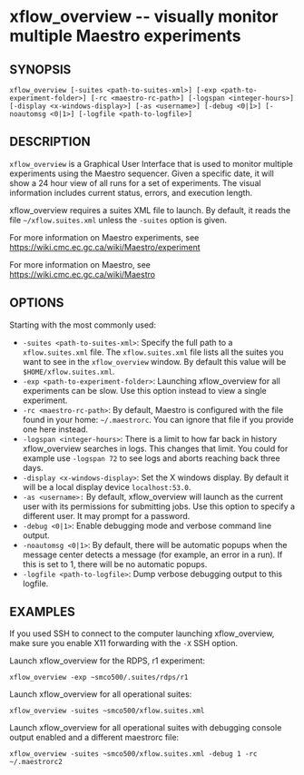 xflow_overview -- visually monitor multiple Maestro experiments
=============================================

## SYNOPSIS

`xflow_overview [-suites <path-to-suites-xml>] [-exp <path-to-experiment-folder>] [-rc <maestro-rc-path>] [-logspan <integer-hours>] [-display <x-windows-display>] [-as <username>] [-debug <0|1>] [-noautomsg <0|1>] [-logfile <path-to-logfile>]`

## DESCRIPTION

`xflow_overview` is a Graphical User Interface that is used to monitor multiple experiments using the Maestro sequencer. Given a specific date, it will show a 24 hour view of all runs for a set of experiments. The visual information includes current status, errors, and execution length.

xflow_overview requires a suites XML file to launch. By default, it reads the file `~/xflow.suites.xml` unless the `-suites` option is given.

For more information on Maestro experiments, see https://wiki.cmc.ec.gc.ca/wiki/Maestro/experiment

For more information on Maestro, see https://wiki.cmc.ec.gc.ca/wiki/Maestro

## OPTIONS

Starting with the most commonly used:

* `-suites <path-to-suites-xml>`: Specify the full path to a `xflow.suites.xml` file. The `xflow.suites.xml` file lists all the suites you want to see in the `xflow_overview` window. By default this value will be `$HOME/xflow.suites.xml`.
* `-exp <path-to-experiment-folder>`: Launching xflow_overview for all experiments can be slow. Use this option instead to view a single experiment.
* `-rc <maestro-rc-path>`: By default, Maestro is configured with the file found in your home: `~/.maestrorc`. You can ignore that file if you provide one here instead.
* `-logspan <integer-hours>`: There is a limit to how far back in history xflow_overview searches in logs. This changes that limit. You could for example use `-logspan 72` to see logs and aborts reaching back three days.
* `-display <x-windows-display>`: Set the X windows display. By default it will be a local display device `localhost:53.0`.
* `-as <username>:` By default, xflow_overview will launch as the current user with its permissions for submitting jobs. Use this option to specify a different user. It may prompt for a password.
* `-debug <0|1>`: Enable debugging mode and verbose command line output.
* `-noautomsg <0|1>`: By default, there will be automatic popups when the message center detects a message (for example, an error in a run). If this is set to 1, there will be no automatic popups.
* `-logfile <path-to-logfile>`: Dump verbose debugging output to this logfile.

## EXAMPLES

If you used SSH to connect to the computer launching xflow_overview, make sure you enable X11 forwarding with the `-X` SSH option.

Launch xflow_overview for the RDPS, r1 experiment:

```
xflow_overview -exp ~smco500/.suites/rdps/r1
```

Launch xflow_overview for all operational suites:

```
xflow_overview -suites ~smco500/xflow.suites.xml
```

Launch xflow_overview for all operational suites with debugging console output enabled and a different maestrorc file:

```
xflow_overview -suites ~smco500/xflow.suites.xml -debug 1 -rc ~/.maestrorc2
```
